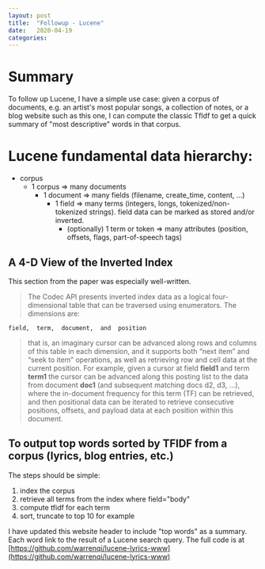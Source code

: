 ```yaml
---
layout: post
title:  "Followup - Lucene"
date:   2020-04-19
categories:
---
```


# Summary

To follow up Lucene, I have a simple use case: given a corpus of documents, e.g. an artist's most popular songs, a collection of notes, or a blog website such as this one, I can compute the classic TfIdf to get a quick summary of "most descriptive" words in that corpus.


# Lucene fundamental data hierarchy:

- corpus
  - 1 corpus => many documents
    - 1 document => many fields (filename, create_time, content, ...)
      - 1 field => many terms (integers, longs, tokenized/non-tokenized strings). field data can be marked as stored and/or inverted.
        - (optionally) 1 term or token => many attributes (position, offsets, flags, part-of-speech tags)


## A 4-D View of the Inverted Index

This section from the paper was especially well-written.

>The  Codec  API  presents  inverted  index  data  as  a  logical  four-dimensional  table  that  can  be  traversed  using  enumerators.  The dimensions  are:

```
field,  term,  document,  and  position
```

>that  is,  an imaginary cursor can be advanced along rows and columns of this table  in  each  dimension,  and  it  supports  both  “next  item”  and “seek  to  item”  operations,  as  well  as  retrieving  row  and  cell  data at the current position. For example, given a cursor at field **field1** and term **term1** the  cursor  can  be  advanced  along  this  posting  list  to  the data from document **doc1** (and subsequent matching docs d2, d3, ...),  where  the  in-document  frequency  for this term (TF) can be retrieved, and then positional data can be iterated to retrieve consecutive positions, offsets, and payload data at each position within this document.


## To output top words sorted by TFIDF from a corpus (lyrics, blog entries, etc.)

The steps should be simple:

1. index the corpus
2. retrieve all terms from the index where field="body"
3. compute tfidf for each term
4. sort, truncate to top 10 for example


I have updated this website header to include "top words" as a summary. Each word link to the result of a Lucene search query. The full code is at [https://github.com/warrenqi/lucene-lyrics-www](https://github.com/warrenqi/lucene-lyrics-www)